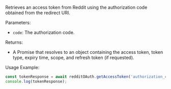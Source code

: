 Retrieves an access token from Reddit using the authorization code obtained from the redirect URI.

Parameters:

- `code`: The authorization code.

Returns:

- A Promise that resolves to an object containing the access token, token type, expiry time, scope, and refresh token (if requested).

Usage Example:

```typescript
const tokenResponse = await redditOAuth.getAccessToken('authorization_code');
console.log(tokenResponse);
```
